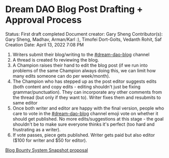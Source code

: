 # Dream DAO Blog Post Drafting + Approval Process

Status: First draft completed
Document creator: Gary Sheng
Contributor(s): Gary Sheng, Madhav, Arman/Karl :), Timofei Dort-Golts, Vedanth Rohit, Saf
Creation Date: April 13, 2022 7:08 PM

1. Writers submit their blog/writing to the [#dream-dao-blog](https://discord.com/channels/896096170621947974/955939922299215924) channel
2. A thread is created fo reviewing the blog.
3. A Champion raises their hand to edit the blog post (if we run into problems of the same Champion always doing this, we can limit how many edits someone can do per week/month).
4. The Champion who has stepped up as the post editor suggests edits (both content and copy edits - editing shouldn't just be fixing grammar/punctuation). They can incorporate any other comments from the thread (but only if they want to). Writer fixes them and resubmits to same editor
5. Once both writer and editor are happy with the final version, people who care to vote in the [#dream-dao-blog](https://discord.com/channels/896096170621947974/955939922299215924) channel emoji vote on whether it should get published. No more edits/suggestions at this stage - the goal shouldn't be to make sure everyone thinks it's perfect (too hard and frustrating as a writer).
6. If vote passes, piece gets published. Writer gets paid but also editor ($100 for writer and $50 for editor).

[Blog Bounty System Snapshot proposal ](Dream%20DAO%20Blog%20Post%20Drafting%20+%20Approval%20Process%20a43cd7429900409a95c0757283c08b10/Blog%20Bounty%20System%20Snapshot%20proposal%20aa1b169cb0dc4e8ebed934e739eb3856.md)